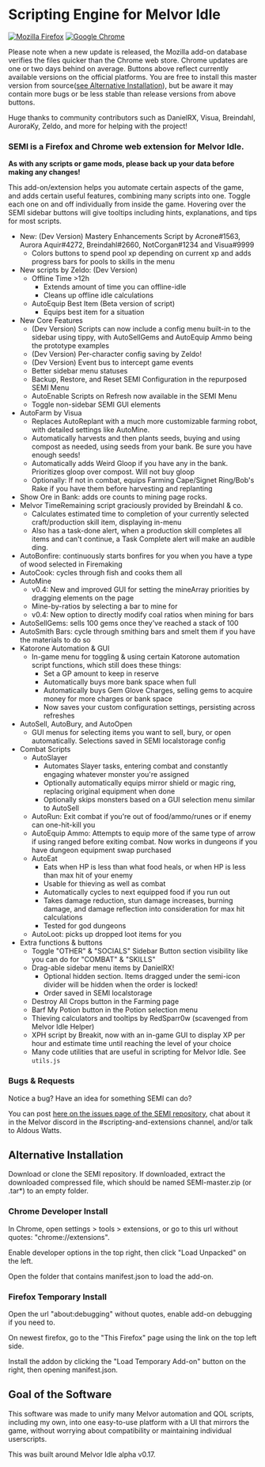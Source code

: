 # Scripting Engine for Melvor Idle

[![Mozilla Firefox](https://img.shields.io/amo/v/scripting-engine-melvor-idle?label=Get%20SEMI%20for%20Firefox&logo=firefox)](https://addons.mozilla.org/en-US/firefox/addon/scripting-engine-melvor-idle/)
[![Google Chrome](https://img.shields.io/chrome-web-store/v/mnjfmmpkdmgfpabgbeoclagnclmpmjgm?label=Get%20SEMI%20for%20Chrome&logo=Google%20Chrome)](https://chrome.google.com/webstore/detail/scripting-engine-for-melv/mnjfmmpkdmgfpabgbeoclagnclmpmjgm?authuser=0&hl=en)

Please note when a new update is released, the Mozilla add-on database verifies the files quicker than the Chrome web store. Chrome updates are one or two days behind on average. Buttons above reflect currently available versions on the official platforms. You are free to install this master version from source([see Alternative Installation](#alternative-installation)), but be aware it may contain more bugs or be less stable than release versions from above buttons.

Huge thanks to community contributors such as DanielRX, Visua, Breindahl, AuroraKy, Zeldo, and more for helping with the project!

### **SEMI** is a Firefox and Chrome web extension for Melvor Idle.

**As with any scripts or game mods, please back up your data before making any changes!**

This add-on/extension helps you automate certain aspects of the game, and adds certain useful features, combining many scripts into one. Toggle each one on and off individually from inside the game. Hovering over the SEMI sidebar buttons will give tooltips including hints, explanations, and tips for most scripts.

* New: (Dev Version) Mastery Enhancements Script by Acrone#1563, Aurora Aquir#4272, Breindahl#2660, NotCorgan#1234 and Visua#9999
    * Colors buttons to spend pool xp depending on current xp and adds progress bars for pools to skills in the menu
* New scripts by Zeldo: (Dev Version)
    * Offline Time >12h
        * Extends amount of time you can offline-idle
        * Cleans up offline idle calculations
    * AutoEquip Best Item (Beta version of script)
        * Equips best item for a situation
* New Core Features
    * (Dev Version) Scripts can now include a config menu built-in to the sidebar using tippy, with AutoSellGems and AutoEquip Ammo being the prototype examples
    * (Dev Version) Per-character config saving by Zeldo!
    * (Dev Version) Event bus to intercept game events
    * Better sidebar menu statuses
    * Backup, Restore, and Reset SEMI Configuration in the repurposed SEMI Menu
    * AutoEnable Scripts on Refresh now available in the SEMI Menu
    * Toggle non-sidebar SEMI GUI elements
* AutoFarm by Visua
    * Replaces AutoReplant with a much more customizable farming robot, with detailed settings like AutoMine.
    * Automatically harvests and then plants seeds, buying and using compost as needed, using seeds from your bank. Be sure you have enough seeds!
    * Automatically adds Weird Gloop if you have any in the bank. Prioritizes gloop over compost. Will not buy gloop
    * Optionally: If not in combat, equips Farming Cape/Signet Ring/Bob's Rake if you have them before harvesting and replanting
* Show Ore in Bank: adds ore counts to mining page rocks.
* Melvor TimeRemaining script graciously provided by Breindahl & co.
    * Calculates estimated time to completion of your currently selected craft/production skill item, displaying in-menu
    * Also has a task-done alert, when a production skill completes all items and can't continue, a Task Complete alert will make an audible ding.
* AutoBonfire: continuously starts bonfires for you when you have a type of wood selected in Firemaking
* AutoCook: cycles through fish and cooks them all
* AutoMine
    * v0.4: New and improved GUI for setting the mineArray priorities by dragging elements on the page
    * Mine-by-ratios by selecting a bar to mine for
    * v0.4: New option to directly modify coal ratios when mining for bars
* AutoSellGems: sells 100 gems once they've reached a stack of 100
* AutoSmith Bars: cycle through smithing bars and smelt them if you have the materials to do so
* Katorone Automation & GUI
    * In-game menu for toggling & using certain Katorone automation script functions, which still does these things:
        * Set a GP amount to keep in reserve
        * Automatically buys more bank space when full
        * Automatically buys Gem Glove Charges, selling gems to acquire money for more charges or bank space
        * Now saves your custom configuration settings, persisting across refreshes
* AutoSell, AutoBury, and AutoOpen
    * GUI menus for selecting items you want to sell, bury, or open automatically. Selections saved in SEMI localstorage config
* Combat Scripts
    * AutoSlayer
        * Automates Slayer tasks, entering combat and constantly engaging whatever monster you're assigned
        * Optionally automatically equips mirror shield or magic ring, replacing original equipment when done
        * Optionally skips monsters based on a GUI selection menu similar to AutoSell
    * AutoRun: Exit combat if you're out of food/ammo/runes or if enemy can one-hit-kill you
    * AutoEquip Ammo: Attempts to equip more of the same type of arrow if using ranged before exiting combat. Now works in dungeons if you have dungeon equipment swap purchased
    * AutoEat
        * Eats when HP is less than what food heals, or when HP is less than max hit of your enemy
        * Usable for thieving as well as combat
        * Automatically cycles to next equipped food if you run out
        * Takes damage reduction, stun damage increases, burning damage, and damage reflection into consideration for max hit calculations
        * Tested for god dungeons
    * AutoLoot: picks up dropped loot items for you
* Extra functions & buttons
    * Toggle "OTHER" & "SOCIALS" Sidebar Button section visibility like you can do for "COMBAT" & "SKILLS"
    * Drag-able sidebar menu items by DanielRX!
        * Optional hidden section. Items dragged under the semi-icon divider will be hidden when the order is locked!
        * Order saved in SEMI localstorage
    * Destroy All Crops button in the Farming page
    * Barf My Potion button in the Potion selection menu
    * Thieving calculators and tooltips by RedSparr0w (scavenged from Melvor Idle Helper)
    * XPH script by Breakit, now with an in-game GUI to display XP per hour and estimate time until reaching the level of your choice
    * Many code utilities that are useful in scripting for Melvor Idle. See `utils.js`

### Bugs & Requests

Notice a bug? Have an idea for something SEMI can do?

You can post [here on the issues page of the SEMI repository](https://gitlab.com/aldousWatts/SEMI/-/issues), chat about it in the Melvor discord in the #scripting-and-extensions channel, and/or talk to Aldous Watts.

## Alternative Installation

Download or clone the SEMI repository. If downloaded, extract the downloaded compressed file, which should be named SEMI-master.zip (or .tar*) to an empty folder.

### Chrome Developer Install

In Chrome, open settings > tools > extensions, or go to this url without quotes: "chrome://extensions".

Enable developer options in the top right, then click "Load Unpacked" on the left.

Open the folder that contains manifest.json to load the add-on.

### Firefox Temporary Install

Open the url "about:debugging" without quotes, enable add-on debugging if you need to.

On newest firefox, go to the "This Firefox" page using the link on the top left side.

Install the addon by clicking the "Load Temporary Add-on" button on the right, then opening manifest.json.

## Goal of the Software
This software was made to unify many Melvor automation and QOL scripts, including my own, into one easy-to-use platform with a UI that mirrors the game, without worrying about compatibility or maintaining individual userscripts.

This was built around Melvor Idle alpha v0.17.
